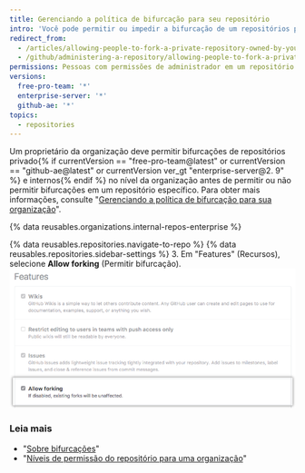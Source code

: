 ```yaml
---
title: Gerenciando a política de bifurcação para seu repositório
intro: 'Você pode permitir ou impedir a bifurcação de um repositórios privado específico{% if currentVersion == "free-pro-team@latest" or currentversion == "github-ae@latest" or currentVersion ver_gt "enterprise-server@2. 9" %} ou interno{% endif %} pertencente a uma organização.'
redirect_from:
  - /articles/allowing-people-to-fork-a-private-repository-owned-by-your-organization
  - /github/administering-a-repository/allowing-people-to-fork-a-private-repository-owned-by-your-organization
permissions: Pessoas com permissões de administrador em um repositório podem gerenciar a política de bifurcação para o repositório.
versions:
  free-pro-team: '*'
  enterprise-server: '*'
  github-ae: '*'
topics:
  - repositories
---
```


Um proprietário da organização deve permitir bifurcações de repositórios privado{% if currentVersion == "free-pro-team@latest" or currentVersion == "github-ae@latest" or currentVersion ver_gt "enterprise-server@2. 9" %} e internos{% endif %} no nível da organização antes de permitir ou não permitir bifurcações em um repositório específico. Para obter mais informações, consulte "[Gerenciando a política de bifurcação para sua organização](/organizations/managing-organization-settings/managing-the-forking-policy-for-your-organization)".

{% data reusables.organizations.internal-repos-enterprise %}

{% data reusables.repositories.navigate-to-repo %}
{% data reusables.repositories.sidebar-settings %}
3. Em "Features" (Recursos), selecione **Allow forking** (Permitir bifurcação). ![Caixa de seleção para permitir ou proibir a bifurcação de um repositório privado](/assets/images/help/repository/allow-forking-specific-org-repo.png)

### Leia mais

- "[Sobre bifurcações](/articles/about-forks)"
- "[Níveis de permissão do repositório para uma organização](/articles/repository-permission-levels-for-an-organization)"
